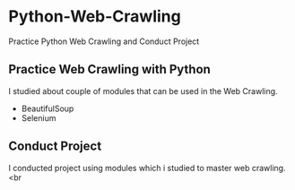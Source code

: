 # Python-Web-Crawling
Practice Python Web Crawling and Conduct Project


## Practice Web Crawling with Python
I studied about couple of modules that can be used in the Web Crawling.
- BeautifulSoup
- Selenium


## Conduct Project
I conducted project using modules which i studied to master web crawling.<br
